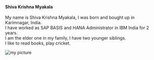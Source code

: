 #### Shiva Krishna Myakala

My name is Shiva Krishna Myakala, I was born and bought up in Karimnagar, India. <br/>
I have worked as SAP BASIS and HANA Administrator in IBM India for 2 years.<br/>
I am the elder one in my family, I have two younger siblings.<br/>
I like to read books, play cricket.

![my picture](https://github.com/Shivamkls96/assignment2-Myakala/blob/main/Photo.jpg)



